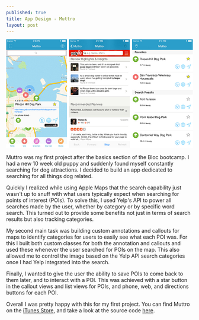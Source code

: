 ```yaml
---
published: true
title: App Design - Muttro
layout: post
---
```


<img src="https://github.com/tvieweg/tvieweg.github.io/blob/master/post_images/Muttro.jpg?raw=true" alt="Muttro" width="800">

Muttro was my first project after the basics section of the Bloc bootcamp. I had a new 10 week old puppy and suddenly found myself constantly searching for dog attractions. I decided to build an app dedicated to searching for all things dog related. 

Quickly I realized while using Apple Maps that the search capability just wasn't up to snuff with what users typically expect when searching for points of interest (POIs). To solve this, I used Yelp's API to power all searches made by the user, whether by category or by specific word search. This turned out to provide some benefits not just in terms of search results but also tracking categories. 

My second main task was building custom annotations and callouts for maps to identify categories for users to easily see what each POI was. For this I built both custom classes for both the annotation and callouts and used these whenever the user searched for POIs on the map. This also allowed me to control the image based on the Yelp API search categories once I had Yelp integrated into the search. 

Finally, I wanted to give the user the ability to save POIs to come back to them later, and to interact with a POI. This was achieved with a star button in the callout views and list views for POIs, and phone, web, and directions buttons for each POI. 

Overall I was pretty happy with this for my first project. You can find Muttro on the [iTunes Store](https://itunes.apple.com/us/app/id1014180036?mt=8), and take a look at the source code [here](https://github.com/tvieweg/Muttro/).

